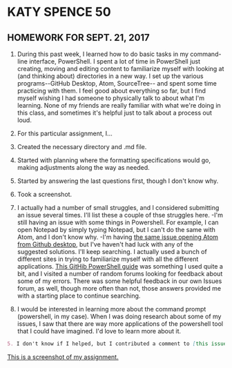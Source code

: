 # KATY SPENCE 50
## HOMEWORK FOR SEPT. 21, 2017

1. During this past week, I learned how to do basic tasks in my command-line interface, PowerShell. I spent a lot of time in PowerShell just creating, moving and editing content to familiarize myself with looking at (and thinking about) directories in a new way. I set up the various programs--GitHub Desktop, Atom, SourceTree-- and spent some time practicing with them. I feel good about everything so far, but I find myself wishing I had someone to physically talk to about what I'm learning. None of my friends are really familiar with what we're doing in this class, and sometimes it's helpful just to talk about a process out loud.

2. For this particular assignment, I...
  1. Created the necessary directory and .md file.
  2. Started with planning where the formatting specifications would go, making adjustments along the way as needed.
  3. Started by answering the last questions first, though I don't know why.
  4. Took a screenshot.

3. I actually had a number of small struggles, and I considered submitting an issue several times. I'll list these a couple of thse struggles here.
  -I'm still having an issue with some things in Powershell. For example, I can open Notepad by simply typing Notepad, but I can't do the same with Atom, and I don't know why.
  -I'm having [the same issue opening Atom from Github desktop](https://github.com/Montana-Media-Arts/120_CreativeCoding_Fall2017/issues/23), but I've haven't had luck with any of the suggested solutions. I'll keep searching. I actually used a bunch of different sites in trying to familiarize myself with all the different applications. [This GitHib PowerShell guide](https://github.com/PowerShell/PowerShell/blob/master/docs/learning-powershell/powershell-beginners-guide.md) was something I used quite a bit, and I visited a number of random forums looking for feedback about some of my errors. There was some helpful feedback in our own Issues forum, as well, though more often than not, those answers provided me with a starting place to continue searching.

4. I would be interested in learning more about the command prompt (powershell, in my case). When I was doing research about some of my issues, I saw that there are way more applications of the powershell tool that I could have imagined. I'd love to learn more about it.

```md
5. I don't know if I helped, but I contributed a comment to [this issue about Atom running slow](https://github.com/Montana-Media-Arts/120_CreativeCoding_Fall2017/issues/19) because I've been experiencing the same thing, though to a much lesser degree.
```
[This is a screenshot of my assignment.](c:/users/matt&katy/pictures/screencaps/120-screenshot.png)
